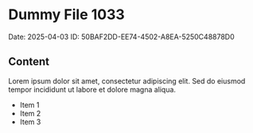 # Dummy File 1033

Date: 2025-04-03
ID: 50BAF2DD-EE74-4502-A8EA-5250C48878D0

## Content

Lorem ipsum dolor sit amet, consectetur adipiscing elit.
Sed do eiusmod tempor incididunt ut labore et dolore magna aliqua.

* Item 1
* Item 2
* Item 3

